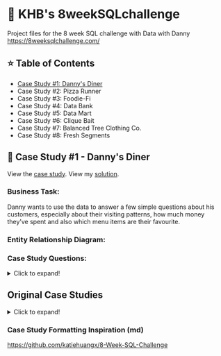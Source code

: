 :sunrise_over_mountains: KHB's 8weekSQLchallenge 
======
Project files for the 8 week SQL challenge with Data with Danny  
https://8weeksqlchallenge.com/

:star: Table of Contents
------
* [Case Study #1: Danny's Diner](#case-study-1-danny-s-diner)
* Case Study #2: Pizza Runner
* Case Study #3: Foodie-Fi
* Case Study #4: Data Bank
* Case Study #5: Data Mart
* Case Study #6: Clique Bait
* Case Study #7: Balanced Tree Clothing Co.
* Case Study #8: Fresh Segments

:hamburger: Case Study #1 - Danny's Diner
------
View the [case study](https://8weeksqlchallenge.com/case-study-1/). View my [solution](case-study-#1-dannys-diner/case-study-1.md).

### Business Task:  
Danny wants to use the data to answer a few simple questions about his customers, especially about their visiting patterns, how much money they’ve spent and also which menu items are their favourite.

### Entity Relationship Diagram:

### Case Study Questions:
<details>
  <summary>Click to expand!</summary>
  
What is the total amount each customer spent at the restaurant?  

How many days has each customer visited the restaurant?  
  
What was the first item from the menu purchased by each customer?  
  
What is the most purchased item on the menu and how many times was it purchased by all customers?  
  
Which item was the most popular for each customer?  
  
Which item was purchased first by the customer after they became a member?  
  
Which item was purchased just before the customer became a member?  
  
What is the total items and amount spent for each member before they became a member?  
  
If each $1 spent equates to 10 points and sushi has a 2x points multiplier - how many points would each customer have?  
  
In the first week after a customer joins the program (including their join date) they earn 2x points on all items, not just sushi - how many points do customer A and B have at the end of January?  
 </details>


Original Case Studies
------
<details>
  <summary>Click to expand!</summary>
  
  ### Weekly interactive case studies
  
* [Case Study #1 - Danny’s Diner](https://8weeksqlchallenge.com/case-study-1/)
* [Case Study #2 - Pizza Runner](https://8weeksqlchallenge.com/case-study-2/)
* [Case Study #3 - Foodie-Fi](https://8weeksqlchallenge.com/case-study-3/)
* [Case Study #4 - Data Bank](https://8weeksqlchallenge.com/case-study-4/)
* [Case Study #5 - Data Mart](https://8weeksqlchallenge.com/case-study-5/)
* [Case Study #6 - Clique Bait](https://8weeksqlchallenge.com/case-study-6/)
* [Case Study #7 - Balanced Tree Clothing Co.](https://8weeksqlchallenge.com/case-study-7/)
* [Case Study #8 - Fresh Segments](https://8weeksqlchallenge.com/case-study-8/)
</details>

### Case Study Formatting Inspiration (md)
https://github.com/katiehuangx/8-Week-SQL-Challenge
